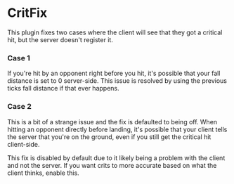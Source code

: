 # CritFix
This plugin fixes two cases where the client will see that they got a critical hit, but the server doesn't register it.

### Case 1
If you're hit by an opponent right before you hit, it's possible that your fall distance is set to 0 server-side. This issue is resolved by using the previous ticks fall distance if that ever happens.

### Case 2
This is a bit of a strange issue and the fix is defaulted to being off. When hitting an opponent directly before landing, it's possible that your client tells the server that you're on the ground, even if you still get the critical hit client-side.

This fix is disabled by default due to it likely being a problem with the client and not the server. If you want crits to more accurate based on what the client thinks, enable this.
